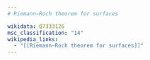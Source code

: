 ```yaml
---
# Riemann–Roch theorem for surfaces

wikidata: Q7333126
msc_classification: "14"
wikipedia_links:
  - "[[Riemann–Roch theorem for surfaces]]"
---
```

